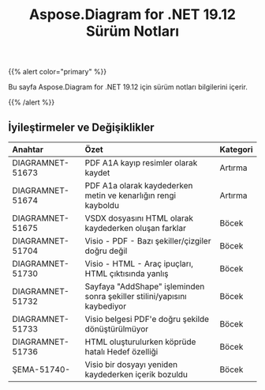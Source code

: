 ﻿---
title: Aspose.Diagram for .NET 19.12 Sürüm Notları
type: docs
weight: 10
url: /tr/net/aspose-diagram-for-net-19-12-release-notes/
---
{{% alert color="primary" %}} 

Bu sayfa Aspose.Diagram for .NET 19.12 için sürüm notları bilgilerini içerir.

{{% /alert %}} 
## **İyileştirmeler ve Değişiklikler**

|**Anahtar**|**Özet**|**Kategori**|
|:- |:- |:- |
|DIAGRAMNET-51673|PDF A1A kayıp resimler olarak kaydet|Artırma|
|DIAGRAMNET-51674|PDF A1a olarak kaydederken metin ve kenarlığın rengi kayboldu|Artırma|
|DIAGRAMNET-51675|VSDX dosyasını HTML olarak kaydederken oluşan farklar|Böcek|
|DIAGRAMNET-51704|Visio - PDF - Bazı şekiller/çizgiler doğru değil|Böcek|
|DIAGRAMNET-51730|Visio - HTML - Araç ipuçları, HTML çıktısında yanlış|Böcek|
|DIAGRAMNET-51732|Sayfaya "AddShape" işleminden sonra şekiller stilini/yapısını kaybediyor|Böcek|
|DIAGRAMNET-51733|Visio belgesi PDF'e doğru şekilde dönüştürülmüyor|Böcek|
|DIAGRAMNET-51736|HTML oluşturulurken köprüde hatalı Hedef özelliği|Böcek|
|ŞEMA-51740-|Visio bir dosyayı yeniden kaydederken içerik bozuldu|Böcek|



